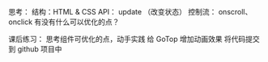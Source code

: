 思考：
结构：HTML & CSS
API： update （改变状态）
控制流： onscroll、onclick
有没有什么可以优化的点？


课后练习：
思考组件可优化的点，动手实践
给 GoTop 增加动画效果
将代码提交到 github 项目中